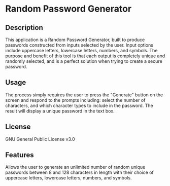 # Random Password Generator

## Description
This application is a Random Password Generator, built to produce passwords constructed from inputs
selected by the user. Input options include uppercase letters, lowercase letters, numbers, and symbols.
The purpose and benefit of this tool is that each output is completely unique and randomly selected, 
and is a perfect solution when trying to create a secure password.

## Usage
The process simply requires the user to press the "Generate" button on the screen and respond to the prompts
including: select the number of characters, and which character types to include in the password. The result
will display a unique password in the text box.

## License
GNU General Public License v3.0

## Features
Allows the user to generate an unlimited number of random unique passwords between 8 and 128 characters in length with their choice of uppercase letters, lowercase letters, numbers, and symbols. 

